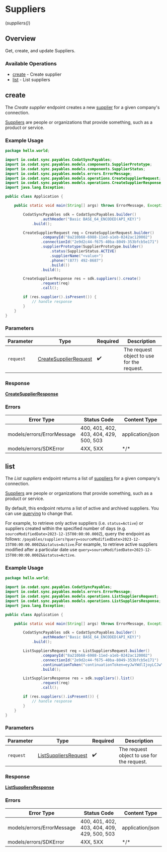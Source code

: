 # Suppliers
(*suppliers()*)

## Overview

Get, create, and update Suppliers.

### Available Operations

* [create](#create) - Create supplier
* [list](#list) - List suppliers

## create

The *Create supplier* endpoint creates a new [supplier](https://docs.codat.io/sync-for-payables-api#/schemas/Supplier) for a given company's connection.

[Suppliers](https://docs.codat.io/sync-for-payables-api#/schemas/Supplier) are people or organizations that provide something, such as a product or service.


### Example Usage

```java
package hello.world;

import io.codat.sync.payables.CodatSyncPayables;
import io.codat.sync.payables.models.components.SupplierPrototype;
import io.codat.sync.payables.models.components.SupplierStatus;
import io.codat.sync.payables.models.errors.ErrorMessage;
import io.codat.sync.payables.models.operations.CreateSupplierRequest;
import io.codat.sync.payables.models.operations.CreateSupplierResponse;
import java.lang.Exception;

public class Application {

    public static void main(String[] args) throws ErrorMessage, Exception {

        CodatSyncPayables sdk = CodatSyncPayables.builder()
                .authHeader("Basic BASE_64_ENCODED(API_KEY)")
            .build();

        CreateSupplierRequest req = CreateSupplierRequest.builder()
                .companyId("8a210b68-6988-11ed-a1eb-0242ac120002")
                .connectionId("2e9d2c44-f675-40ba-8049-353bfcb5e171")
                .supplierPrototype(SupplierPrototype.builder()
                    .status(SupplierStatus.ACTIVE)
                    .supplierName("<value>")
                    .phone("(877) 492-8687")
                    .build())
                .build();

        CreateSupplierResponse res = sdk.suppliers().create()
                .request(req)
                .call();

        if (res.supplier().isPresent()) {
            // handle response
        }
    }
}
```

### Parameters

| Parameter                                                                 | Type                                                                      | Required                                                                  | Description                                                               |
| ------------------------------------------------------------------------- | ------------------------------------------------------------------------- | ------------------------------------------------------------------------- | ------------------------------------------------------------------------- |
| `request`                                                                 | [CreateSupplierRequest](../../models/operations/CreateSupplierRequest.md) | :heavy_check_mark:                                                        | The request object to use for the request.                                |

### Response

**[CreateSupplierResponse](../../models/operations/CreateSupplierResponse.md)**

### Errors

| Error Type                             | Status Code                            | Content Type                           |
| -------------------------------------- | -------------------------------------- | -------------------------------------- |
| models/errors/ErrorMessage             | 400, 401, 402, 403, 404, 429, 500, 503 | application/json                       |
| models/errors/SDKError                 | 4XX, 5XX                               | \*/\*                                  |

## list

The *List suppliers* endpoint returns a list of [suppliers](https://docs.codat.io/sync-for-payables-api#/schemas/Supplier) for a given company's connection.

[Suppliers](https://docs.codat.io/sync-for-payables-api#/schemas/Supplier) are people or organizations that provide something, such as a product or service.

By default, this endpoint returns a list of active and archived suppliers. You can use [querying](https://docs.codat.io/using-the-api/querying) to change that. 

For example, to retrieve only active suppliers (i.e. `status=Active`) or suppliers created within the specified number of days (e.g. `sourceModifiedDate>2023-12-15T00:00:00.000Z`), query the endpoint as follows: `/payables/suppliers?query=sourceModifiedDate>2023-12-15T00:00:00.000Z&&status=Active`.For example, to retrieve active suppliers modified after a particular date use `query=sourceModifiedDate>2023-12-15T00:00:00.000Z&&status=Active`.

### Example Usage

```java
package hello.world;

import io.codat.sync.payables.CodatSyncPayables;
import io.codat.sync.payables.models.errors.ErrorMessage;
import io.codat.sync.payables.models.operations.ListSuppliersRequest;
import io.codat.sync.payables.models.operations.ListSuppliersResponse;
import java.lang.Exception;

public class Application {

    public static void main(String[] args) throws ErrorMessage, Exception {

        CodatSyncPayables sdk = CodatSyncPayables.builder()
                .authHeader("Basic BASE_64_ENCODED(API_KEY)")
            .build();

        ListSuppliersRequest req = ListSuppliersRequest.builder()
                .companyId("8a210b68-6988-11ed-a1eb-0242ac120002")
                .connectionId("2e9d2c44-f675-40ba-8049-353bfcb5e171")
                .continuationToken("continuationToken=eyJwYWdlIjoyLCJwYWdlU2l6ZSI6MTAwLCJwYWdlQ291bnQiOjExfQ==")
                .build();

        ListSuppliersResponse res = sdk.suppliers().list()
                .request(req)
                .call();

        if (res.suppliers().isPresent()) {
            // handle response
        }
    }
}
```

### Parameters

| Parameter                                                               | Type                                                                    | Required                                                                | Description                                                             |
| ----------------------------------------------------------------------- | ----------------------------------------------------------------------- | ----------------------------------------------------------------------- | ----------------------------------------------------------------------- |
| `request`                                                               | [ListSuppliersRequest](../../models/operations/ListSuppliersRequest.md) | :heavy_check_mark:                                                      | The request object to use for the request.                              |

### Response

**[ListSuppliersResponse](../../models/operations/ListSuppliersResponse.md)**

### Errors

| Error Type                                  | Status Code                                 | Content Type                                |
| ------------------------------------------- | ------------------------------------------- | ------------------------------------------- |
| models/errors/ErrorMessage                  | 400, 401, 402, 403, 404, 409, 429, 500, 503 | application/json                            |
| models/errors/SDKError                      | 4XX, 5XX                                    | \*/\*                                       |